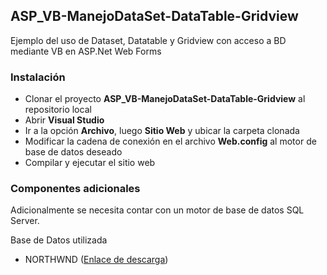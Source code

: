 ## ASP_VB-ManejoDataSet-DataTable-Gridview

Ejemplo del uso de Dataset, Datatable y Gridview con acceso a BD mediante VB en ASP.Net Web Forms

### Instalación

* Clonar el proyecto **ASP_VB-ManejoDataSet-DataTable-Gridview** al repositorio local
* Abrir **Visual Studio**
* Ir a la opción **Archivo**, luego **Sitio Web** y ubicar la carpeta clonada
* Modificar la cadena de conexión en el archivo **Web.config** al motor de base de datos deseado
* Compilar y ejecutar el sitio web

### Componentes adicionales

Adicionalmente se necesita contar con un motor de base de datos SQL Server.

Base de Datos utilizada

* NORTHWND ([Enlace de descarga](http://northwinddatabase.codeplex.com/releases/view/71634 "Base de Datos: NORTHWND"))

